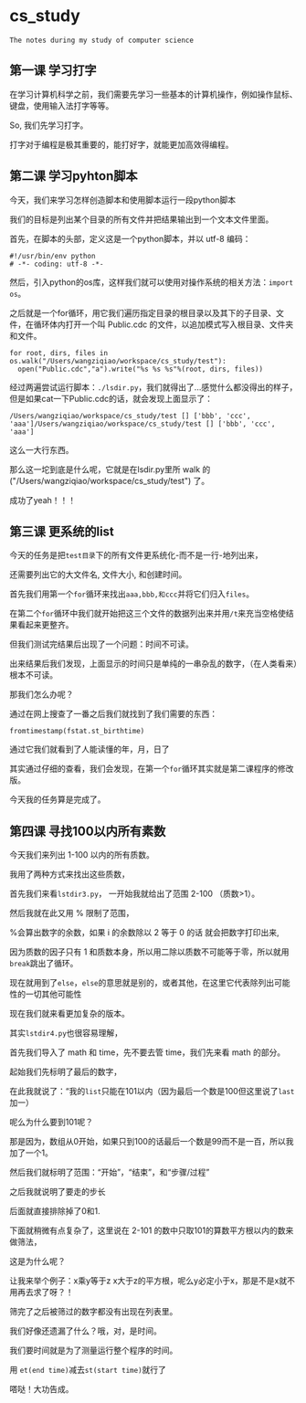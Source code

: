# cs_study
```
The notes during my study of computer science
```
## 第一课 学习打字
在学习计算机科学之前，我们需要先学习一些基本的计算机操作，例如操作鼠标、键盘，使用输入法打字等等。

So, 我们先学习打字。

打字对于编程是极其重要的，能打好字，就能更加高效得编程。


## 第二课 学习pyhton脚本

今天，我们来学习怎样创造脚本和使用脚本运行一段python脚本

我们的目标是列出某个目录的所有文件并把结果输出到一个文本文件里面。

首先，在脚本的头部，定义这是一个python脚本，并以 utf-8 编码：
```
#!/usr/bin/env python
# -*- coding: utf-8 -*-
```

然后，引入python的os库，这样我们就可以使用对操作系统的相关方法：`import os`。

之后就是一个for循环，用它我们遍历指定目录的根目录以及其下的子目录、文件，在循环体内打开一个叫 Public.cdc 的文件，以追加模式写入根目录、文件夹和文件。

```
for root, dirs, files in os.walk("/Users/wangziqiao/workspace/cs_study/test"):
  open("Public.cdc","a").write("%s %s %s"%(root, dirs, files))
```

经过两遍尝试运行脚本：`./lsdir.py`，我们就得出了...感觉什么都没得出的样子，但是如果cat一下Public.cdc的话，就会发现上面显示了：
```
/Users/wangziqiao/workspace/cs_study/test [] ['bbb', 'ccc', 'aaa']/Users/wangziqiao/workspace/cs_study/test [] ['bbb', 'ccc', 'aaa']
```

这么一大行东西。

那么这一坨到底是什么呢，它就是在lsdir.py里所 walk 的 ("/Users/wangziqiao/workspace/cs_study/test") 了。

成功了yeah！！！


## 第三课 更系统的list

今天的任务是把`test目录`下的所有文件更系统化-而不是一行-地列出来，

还需要列出它的大文件名, 文件大小, 和创建时间。

首先我们用第一个`for`循环来找出`aaa,bbb,和ccc`并将它们归入`files`。

在第二个`for`循环中我们就开始把这三个文件的数据列出来并用`/t`来充当空格使结果看起来更整齐。

但我们测试完结果后出现了一个问题：时间不可读。

出来结果后我们发现，上面显示的时间只是单纯的一串杂乱的数字，（在人类看来）根本不可读。

那我们怎么办呢？

通过在网上搜查了一番之后我们就找到了我们需要的东西：
```
fromtimestamp(fstat.st_birthtime)
```
通过它我们就看到了人能读懂的年，月，日了

其实通过仔细的查看，我们会发现，在第一个`for`循环其实就是第二课程序的修改版。

今天我的任务算是完成了。


## 第四课 寻找100以内所有素数

今天我们来列出 1-100 以内的所有质数。

我用了两种方式来找出这些质数，

首先我们来看`lstdir3.py`， 一开始我就给出了范围 2-100 （质数>1）。

然后我就在此又用 % 限制了范围，

%会算出数字的余数，如果 i 的余数除以 2 等于 0 的话 就会把数字打印出来, 	

因为质数的因子只有 1 和质数本身，所以用二除以质数不可能等于零，所以就用`break`跳出了循环。

现在就用到了`else`，`else`的意思就是别的，或者其他，在这里它代表除列出可能性的一切其他可能性

现在我们就来看更加复杂的版本。

其实`lstdir4.py`也很容易理解，

首先我们导入了 math 和 time，先不要去管 time，我们先来看 math 的部分。

起始我们先标明了最后的数字，

在此我就说了：“我的`list`只能在101以内（因为最后一个数是100但这里说了`last`加一）

呢么为什么要到101呢？

那是因为，数组从0开始，如果只到100的话最后一个数是99而不是一百，所以我加了一个1。

然后我们就标明了范围：“开始”，“结束”，和“步骤/过程”

之后我就说明了要走的步长

后面就直接排除掉了0和1.

下面就稍微有点复杂了，这里说在 2-101 的数中只取101的算数平方根以内的数来做筛法，

这是为什么呢？

让我来举个例子：x乘y等于z x大于z的平方根，呢么y必定小于x，那是不是x就不用再去求了呀？！

筛完了之后被筛过的数字都没有出现在列表里。

我们好像还遗漏了什么？哦，对，是时间。

我们要时间就是为了测量运行整个程序的时间。

用 `et(end time)`减去`st(start time)`就行了

嗒哒！大功告成。